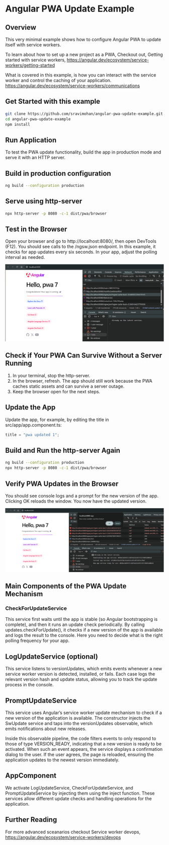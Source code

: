 # Angular PWA Update Example

## Overview

This very minimal example shows how to configure Angular PWA to update itself with service workers.

To learn about how to set up a new project as a PWA,
Checkout out, Getting started with service workers,
<https://angular.dev/ecosystem/service-workers/getting-started>

What is covered in this example, is how you can interact with the service worker and control the caching of your application.
<https://angular.dev/ecosystem/service-workers/communications>

## Get Started with this example

```bash
git clone https://github.com/sravimohan/angular-pwa-update-example.git
cd angular-pwa-update-example
npm install
```

## Run Application

To test the PWA update functionality, build the app in production mode and serve it with an HTTP server.

## Build in production configuration

```bash
ng build --configuration production
```

## Serve using http-server

```bash
npx http-server -p 8080 -c-1 dist/pwa/browser
```

## Test in the Browser

Open your browser and go to http://localhost:8080/, then open DevTools (F12). You should see calls to the /ngsw.json endpoint. In this example, it checks for app updates every six seconds. In your app, adjust the polling interval as needed.

![alt text](docs/image1.png)

## Check if Your PWA Can Survive Without a Server Running

1. In your terminal, stop the http-server.
2. In the browser, refresh. The app should still work because the PWA caches static assets and can survive a server outage.
3. Keep the browser open for the next steps.

## Update the App

Update the app, for example, by editing the title in src/app/app.component.ts:

```typescript
title = "pwa updated 1";
```

## Build and Run the http-server Again

```bash
ng build --configuration production
npx http-server -p 8080 -c-1 dist/pwa/browser
```

## Verify PWA Updates in the Browser

You should see console logs and a prompt for the new version of the app. Clicking OK reloads the window. You now have the updated version.

![alt text](docs/image2.png)

## Main Components of the PWA Update Mechanism

### CheckForUpdateService

This service first waits until the app is stable (so Angular bootstrapping is complete), and then it runs an update check periodically. By calling updates.checkForUpdate(), it checks if a new version of the app is available and logs the result to the console. Here you need to decide what is the right polling frequency for your app.

## LogUpdateService (optional)

This service listens to versionUpdates, which emits events whenever a new service worker version is detected, installed, or fails. Each case logs the relevant version hash and update status, allowing you to track the update process in the console.

## PromptUpdateService

This service uses Angular’s service worker update mechanism to check if a new version of the application is available. The constructor injects the SwUpdate service and taps into the versionUpdates observable, which emits notifications about new releases.

Inside this observable pipeline, the code filters events to only respond to those of type VERSION_READY, indicating that a new version is ready to be activated. When such an event appears, the service displays a confirmation dialog to the user. If the user agrees, the page is reloaded, ensuring the application updates to the newest version immediately.

## AppComponent

We activate LogUpdateService, CheckForUpdateService, and PromptUpdateService by injecting them using the inject function. These services allow different update checks and handling operations for the application.

## Further Reading

For more advanced sceanarios checkout Service worker devops, <https://angular.dev/ecosystem/service-workers/devops>
